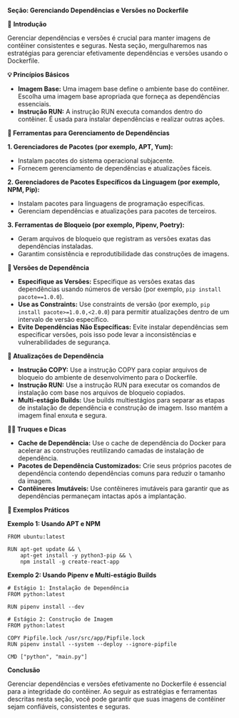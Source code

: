 **Seção: Gerenciando Dependências e Versões no Dockerfile**

👋 **Introdução**

Gerenciar dependências e versões é crucial para manter imagens de contêiner consistentes e seguras. Nesta seção, mergulharemos nas estratégias para gerenciar efetivamente dependências e versões usando o Dockerfile.

**💡 Princípios Básicos**

* **Imagem Base:** Uma imagem base define o ambiente base do contêiner. Escolha uma imagem base apropriada que forneça as dependências essenciais.
* **Instrução RUN:** A instrução RUN executa comandos dentro do contêiner. É usada para instalar dependências e realizar outras ações.

**🔧 Ferramentas para Gerenciamento de Dependências**

**1. Gerenciadores de Pacotes (por exemplo, APT, Yum):**

* Instalam pacotes do sistema operacional subjacente.
* Fornecem gerenciamento de dependências e atualizações fáceis.

**2. Gerenciadores de Pacotes Específicos da Linguagem (por exemplo, NPM, Pip):**

* Instalam pacotes para linguagens de programação específicas.
* Gerenciam dependências e atualizações para pacotes de terceiros.

**3. Ferramentas de Bloqueio (por exemplo, Pipenv, Poetry):**

* Geram arquivos de bloqueio que registram as versões exatas das dependências instaladas.
* Garantim consistência e reprodutibilidade das construções de imagens.

**📝 Versões de Dependência**

* **Especifique as Versões:** Especifique as versões exatas das dependências usando números de versão (por exemplo, `pip install pacote==1.0.0`).
* **Use as Constraints:** Use constraints de versão (por exemplo, `pip install pacote>=1.0.0,<2.0.0`) para permitir atualizações dentro de um intervalo de versão específico.
* **Evite Dependências Não Específicas:** Evite instalar dependências sem especificar versões, pois isso pode levar a inconsistências e vulnerabilidades de segurança.

**🔄 Atualizações de Dependência**

* **Instrução COPY:** Use a instrução COPY para copiar arquivos de bloqueio do ambiente de desenvolvimento para o Dockerfile.
* **Instrução RUN:** Use a instrução RUN para executar os comandos de instalação com base nos arquivos de bloqueio copiados.
* **Multi-estágio Builds:** Use builds multiestágios para separar as etapas de instalação de dependência e construção de imagem. Isso mantém a imagem final enxuta e segura.

**🧙‍♂️ Truques e Dicas**

* **Cache de Dependência:** Use o cache de dependência do Docker para acelerar as construções reutilizando camadas de instalação de dependência.
* **Pacotes de Dependência Customizados:** Crie seus próprios pacotes de dependência contendo dependências comuns para reduzir o tamanho da imagem.
* **Contêineres Imutáveis:** Use contêineres imutáveis para garantir que as dependências permaneçam intactas após a implantação.

**🚀 Exemplos Práticos**

**Exemplo 1: Usando APT e NPM**

```
FROM ubuntu:latest

RUN apt-get update && \
    apt-get install -y python3-pip && \
    npm install -g create-react-app
```

**Exemplo 2: Usando Pipenv e Multi-estágio Builds**

```
# Estágio 1: Instalação de Dependência
FROM python:latest

RUN pipenv install --dev

# Estágio 2: Construção de Imagem
FROM python:latest

COPY Pipfile.lock /usr/src/app/Pipfile.lock
RUN pipenv install --system --deploy --ignore-pipfile

CMD ["python", "main.py"]
```

**Conclusão**

Gerenciar dependências e versões efetivamente no Dockerfile é essencial para a integridade do contêiner. Ao seguir as estratégias e ferramentas descritas nesta seção, você pode garantir que suas imagens de contêiner sejam confiáveis, consistentes e seguras.